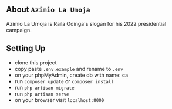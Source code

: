 ## About ```Azimio La Umoja```

Azimio La Umoja is Raila Odinga's slogan for his 2022 presidential campaign.

## Setting Up

 - clone this project
 - copy paste ```.env.example``` and rename to ```.env```
 - on your phpMyAdmin, create db with name: ca
 - run ```composer update``` or ```composer install```
 - run ```php artisan migrate```
 - run ```php artisan serve```
 - on your browser visit ```localhost:8000```



